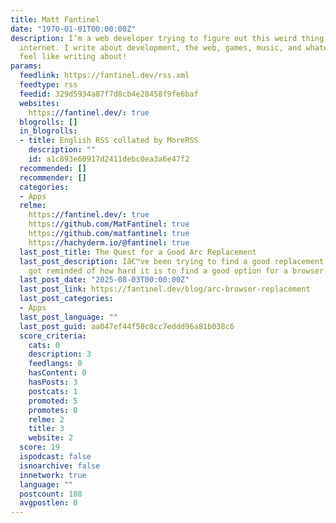 ```yaml
---
title: Matt Fantinel
date: "1970-01-01T00:00:00Z"
description: I’m a web developer trying to figure out this weird thing called the
  internet. I write about development, the web, games, music, and whatever else I
  feel like writing about!
params:
  feedlink: https://fantinel.dev/rss.xml
  feedtype: rss
  feedid: 329d5934a87f7d8cb4e28458f9fe6baf
  websites:
    https://fantinel.dev/: true
  blogrolls: []
  in_blogrolls:
  - title: English RSS collated by MoreRSS
    description: ""
    id: a1c893e60917d2411debc0ea3a6e47f2
  recommended: []
  recommender: []
  categories:
  - Apps
  relme:
    https://fantinel.dev/: true
    https://github.com/MatFantinel: true
    https://github.com/matfantinel: true
    https://hachyderm.io/@fantinel: true
  last_post_title: The Quest for a Good Arc Replacement
  last_post_description: Iâ€™ve been trying to find a good replacement for Arc and
    got reminded of how hard it is to find a good option for a browser.
  last_post_date: "2025-08-03T00:00:00Z"
  last_post_link: https://fantinel.dev/blog/arc-browser-replacement
  last_post_categories:
  - Apps
  last_post_language: ""
  last_post_guid: aa047ef44f50c8cc7eddd96a81b038c6
  score_criteria:
    cats: 0
    description: 3
    feedlangs: 0
    hasContent: 0
    hasPosts: 3
    postcats: 1
    promoted: 5
    promotes: 0
    relme: 2
    title: 3
    website: 2
  score: 19
  ispodcast: false
  isnoarchive: false
  innetwork: true
  language: ""
  postcount: 108
  avgpostlen: 0
---
```

